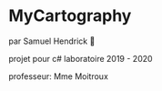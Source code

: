 # MyCartography
par Samuel Hendrick :pizza:

projet pour c# laboratoire 2019 - 2020

professeur: Mme Moitroux
